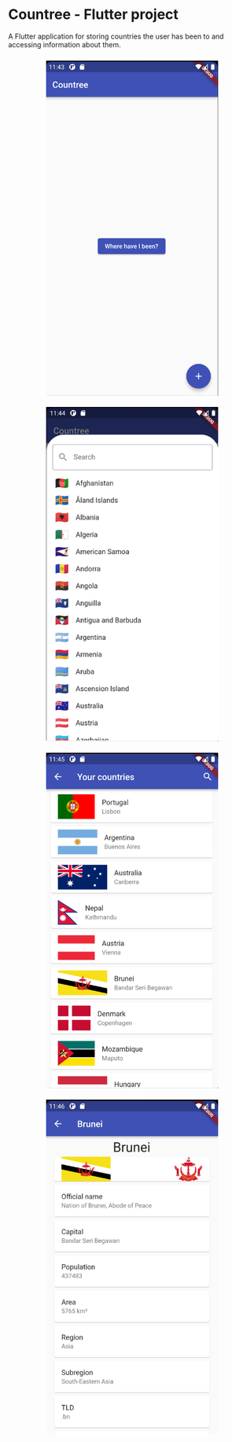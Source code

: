 # Countree - Flutter project
A Flutter application for storing countries the user has been to and accessing information about them.

<p align="center">
<img src="screenshots/mainpage.png" width="350" style="padding: 10px 30px;">
<img src="screenshots/addcountry.png" width="350" style="padding: 10px 30px;">
<img src="screenshots/listpage.png" width="350" style="padding: 10px 30px;">
<img src="screenshots/detailspage.png" width="350" style="padding: 10px 30px;">
</p>
